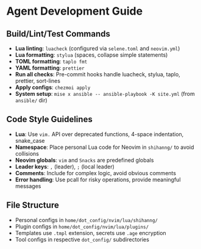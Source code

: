 # Agent Development Guide

## Build/Lint/Test Commands

- **Lua linting**: `luacheck` (configured via `selene.toml` and `neovim.yml`)
- **Lua formatting**: `stylua` (spaces, collapse simple statements)
- **TOML formatting**: `taplo fmt`
- **YAML formatting**: `prettier`
- **Run all checks**: Pre-commit hooks handle luacheck, stylua, taplo, prettier, sort-lines
- **Apply configs**: `chezmoi apply`
- **System setup**: `mise x ansible -- ansible-playbook -K site.yml` (from `ansible/` dir)

## Code Style Guidelines

- **Lua**: Use `vim.` API over deprecated functions, 4-space indentation, snake_case
- **Namespace**: Place personal Lua code for Neovim in `shihanng/` to avoid collisions
- **Neovim globals**: `vim` and `Snacks` are predefined globals
- **Leader keys**: `,` (leader), `;` (local leader)
- **Comments**: Include for complex logic, avoid obvious comments
- **Error handling**: Use pcall for risky operations, provide meaningful messages

## File Structure

- Personal configs in `home/dot_config/nvim/lua/shihanng/`
- Plugin configs in `home/dot_config/nvim/lua/plugins/`
- Templates use `.tmpl` extension, secrets use `.age` encryption
- Tool configs in respective `dot_config/` subdirectories

